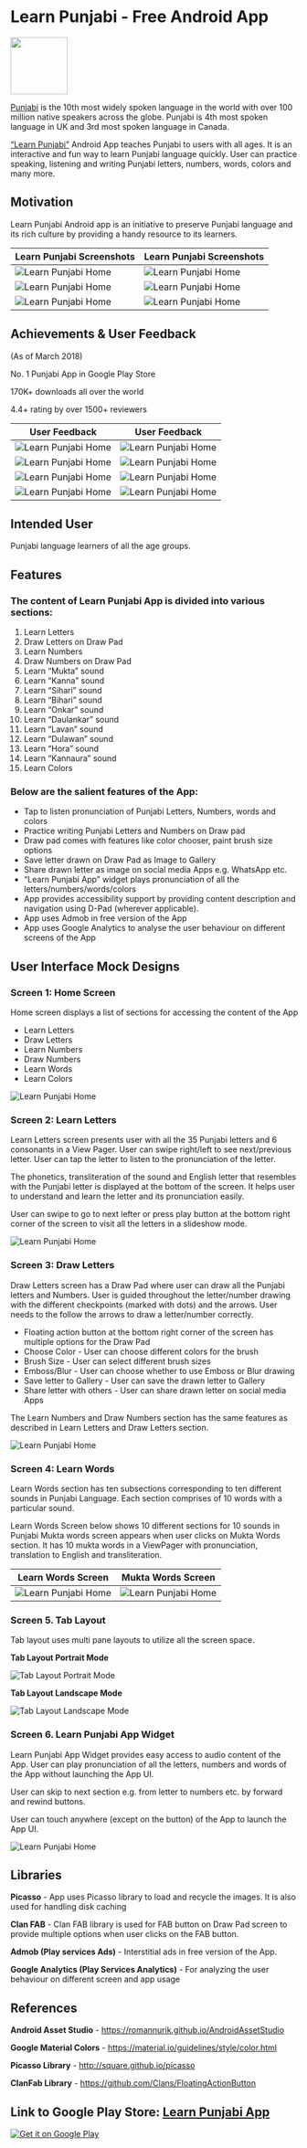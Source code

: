 # Learn Punjabi - Free Android App

<p align="left">
  <img src="https://raw.githubusercontent.com/GurmeetSingh14/Learn-Punjabi/master/Images/learnpunjabi_icon.png" width="100" height="100"/>
</p>


[Punjabi](https://en.wikipedia.org/wiki/Punjabi) is the 10th most widely spoken language in the world with over 100 million native speakers across the globe. Punjabi is 4th most spoken language in UK and 3rd most spoken language in Canada. 

[“Learn Punjabi”](https://play.google.com/store/apps/details?id=gswebcrunch.com.learnpunjabi) Android App teaches Punjabi to users with all ages. It is an interactive and fun way to learn Punjabi language quickly. User can practice speaking, listening and writing Punjabi letters, numbers, words, colors and many more. 

## Motivation
Learn Punjabi Android app is an initiative to preserve Punjabi language and its rich culture by providing a handy resource to its learners.

| Learn Punjabi Screenshots | Learn Punjabi Screenshots |
| ------------- | ------------- |
| ![Learn Punjabi Home](https://raw.githubusercontent.com/GurmeetSingh14/Learn-Punjabi/master/Mockups/learnpunjabi_home.png "Learn Punjabi Home")   | ![Learn Punjabi Home](https://raw.githubusercontent.com/GurmeetSingh14/Learn-Punjabi/master/Mockups/learn_letter.png "Learn Punjabi Home")   |
| ![Learn Punjabi Home](https://raw.githubusercontent.com/GurmeetSingh14/Learn-Punjabi/master/Mockups/draw_letter.png "Learn Punjabi Home")   | ![Learn Punjabi Home](https://raw.githubusercontent.com/GurmeetSingh14/Learn-Punjabi/master/Mockups/learn_word.png "Learn Punjabi Home")   |
| ![Learn Punjabi Home](https://raw.githubusercontent.com/GurmeetSingh14/Learn-Punjabi/master/Mockups/drawer.png "Learn Punjabi Home")   | ![Learn Punjabi Home](https://raw.githubusercontent.com/GurmeetSingh14/Learn-Punjabi/master/Mockups/color.png "Learn Punjabi Home")   |

## Achievements & User Feedback 
(As of March 2018) 

No. 1 Punjabi App in Google Play Store

170K+ downloads all over the world

4.4+ rating by over 1500+ reviewers


| User Feedback  | User Feedback |
| ------------- | ------------- |
| ![Learn Punjabi Home](https://raw.githubusercontent.com/GurmeetSingh14/Learn-Punjabi/master/Images/Feedback18.png)  | ![Learn Punjabi Home](https://raw.githubusercontent.com/GurmeetSingh14/Learn-Punjabi/master/Images/Feedback12.png)  |
| ![Learn Punjabi Home](https://raw.githubusercontent.com/GurmeetSingh14/Learn-Punjabi/master/Images/Feedback14.png)  | ![Learn Punjabi Home](https://raw.githubusercontent.com/GurmeetSingh14/Learn-Punjabi/master/Images/Feedback15.png)  |
| ![Learn Punjabi Home](https://raw.githubusercontent.com/GurmeetSingh14/Learn-Punjabi/master/Images/Feedback16.png)  | ![Learn Punjabi Home](https://raw.githubusercontent.com/GurmeetSingh14/Learn-Punjabi/master/Images/Feedback3.png) |
| ![Learn Punjabi Home](https://raw.githubusercontent.com/GurmeetSingh14/Learn-Punjabi/master/Images/Feedback17.png)  | ![Learn Punjabi Home](https://raw.githubusercontent.com/GurmeetSingh14/Learn-Punjabi/master/Images/Feedback2.png)  |

## Intended User
Punjabi language learners of all the age groups.

## Features
### The content of Learn Punjabi App is divided into various sections:

1. Learn Letters
2. Draw Letters on Draw Pad
3. Learn Numbers
4. Draw Numbers on Draw Pad
5. Learn “Mukta” sound
6. Learn “Kanna” sound
7. Learn “Sihari” sound
8. Learn “Bihari” sound
9. Learn “Onkar” sound
10. Learn “Daulankar” sound
11. Learn “Lavan” sound
12. Learn “Dulawan” sound
13. Learn “Hora” sound
14. Learn “Kannaura” sound
15. Learn Colors

### Below are the salient features of the App:

* Tap to listen pronunciation of Punjabi Letters, Numbers, words and colors
* Practice writing Punjabi Letters and Numbers on Draw pad
* Draw pad comes with features like color chooser, paint brush size options
* Save letter drawn on Draw Pad as Image to Gallery
* Share drawn letter as image on social media Apps e.g. WhatsApp etc.
* “Learn Punjabi App” widget plays pronunciation of all the letters/numbers/words/colors 
* App provides accessibility support by providing content description and navigation using D-Pad (wherever applicable).
* App uses Admob in free version of the App
* App uses Google Analytics to analyse the user behaviour on different screens of the App

## User Interface Mock Designs
### Screen 1: Home Screen
Home screen displays a list of sections for accessing the content of the App 

* Learn Letters 
* Draw Letters
* Learn Numbers
* Draw Numbers
* Learn Words 
* Learn Colors 

![Learn Punjabi Home](https://raw.githubusercontent.com/GurmeetSingh14/Learn-Punjabi/master/Images/rsz_mock1.png "Learn Punjabi Home") 

### Screen 2: Learn Letters
Learn Letters screen presents user with all the 35 Punjabi letters and 6 consonants in a View Pager. User can swipe right/left to see next/previous letter. User can tap the letter to listen to the pronunciation of the letter. 

The phonetics, transliteration of the sound and English letter that resembles with the Punjabi letter is displayed at the bottom of the screen. It helps user to understand and learn the letter and its pronunciation easily.

User can swipe to go to next lefter or press play button at the bottom right corner of the screen to visit all the letters in a slideshow mode.

![Learn Punjabi Home](https://raw.githubusercontent.com/GurmeetSingh14/Learn-Punjabi/master/Images/rsz_mock2.png "Learn Punjabi Home") 

### Screen 3: Draw Letters 
Draw Letters screen has a Draw Pad where user can draw all the Punjabi letters and Numbers. User is guided throughout the letter/number drawing with the different checkpoints (marked with dots) and the arrows. User needs to the follow the arrows to draw a letter/number correctly. 

* Floating action button at the bottom right corner of the screen has multiple options for the Draw Pad
* Choose Color - User can choose different colors for the brush
* Brush Size - User can select different brush sizes
* Emboss/Blur - User can choose whether to use Emboss or Blur drawing
* Save letter to Gallery - User can save the drawn letter to Gallery 
* Share letter with others - User can share drawn letter on social media Apps

The Learn Numbers and Draw Numbers section has the same features as described in Learn Letters and Draw Letters section. 

![Learn Punjabi Home](https://raw.githubusercontent.com/GurmeetSingh14/Learn-Punjabi/master/Images/rsz_mock3.png "Learn Punjabi Home")

### Screen 4: Learn Words

Learn Words section has ten subsections corresponding to ten different sounds in Punjabi Language. Each section comprises of 10 words with a particular sound.

Learn Words Screen below shows 10 different sections for 10 sounds in Punjabi
Mukta words screen appears when user clicks on Mukta Words section. It has 10 mukta words in a ViewPager with pronunciation, translation to English and transliteration.

| Learn Words Screen  | Mukta Words Screen |
| ------------- | ------------- |
| ![Learn Punjabi Home](https://raw.githubusercontent.com/GurmeetSingh14/Learn-Punjabi/master/Images/rsz_mock4.png)  | ![Learn Punjabi Home](https://raw.githubusercontent.com/GurmeetSingh14/Learn-Punjabi/master/Images/rsz_mock5.png)  |


### Screen 5. Tab Layout 

Tab layout uses multi pane layouts to utilize all the screen space. 

**Tab Layout Portrait Mode**

![Tab Layout Portrait Mode](https://raw.githubusercontent.com/GurmeetSingh14/Learn-Punjabi/master/Images/rsz_mock6.png "Tab Layout Portarit Mode")

**Tab Layout Landscape Mode**

![Tab Layout Landscape Mode](https://raw.githubusercontent.com/GurmeetSingh14/Learn-Punjabi/master/Images/rsz_mock7.png "Tab Layout Landscape Mode")

### Screen 6. Learn Punjabi App Widget

Learn Punjabi App Widget provides easy access to audio content of the App. User can play pronunciation of all the letters, numbers and words of the App without launching the App UI. 

User can skip to next section e.g. from letter to numbers etc. by forward and rewind buttons. 

User can touch anywhere (except on the button) of the App to launch the App UI.

![Learn Punjabi Home](https://raw.githubusercontent.com/GurmeetSingh14/Learn-Punjabi/master/Images/rsz_mock9.png "Learn Punjabi Home")

## Libraries
**Picasso** - App uses Picasso library to load and recycle the images. It is also used for handling disk caching

**Clan FAB** - Clan FAB library is used for FAB button on Draw Pad screen to provide multiple options when user clicks on the FAB button.

**Admob (Play services Ads)** - Interstitial ads in free version of the App.

**Google Analytics (Play Services Analytics)** - For analyzing the user behaviour on different screen and app usage

## References
**Android Asset Studio** - <https://romannurik.github.io/AndroidAssetStudio>

**Google Material Colors** - <https://material.io/guidelines/style/color.html>

**Picasso Library** - <http://square.github.io/picasso>

**ClanFab Library** - <https://github.com/Clans/FloatingActionButton>

## Link to Google Play Store: [Learn Punjabi App](https://play.google.com/store/apps/details?id=gswebcrunch.com.learnpunjabi)

<a href='https://play.google.com/store/apps/details?id=gswebcrunch.com.learnpunjabi&pcampaignid=MKT-Other-global-all-co-prtnr-py-PartBadge-Mar2515-1'><img alt='Get it on Google Play' src='https://play.google.com/intl/en_us/badges/images/generic/en_badge_web_generic.png'/></a>

